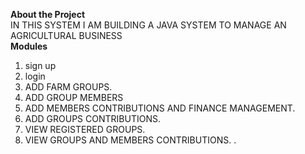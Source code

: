
<b>About the Project</b>  
IN THIS SYSTEM I AM BUILDING A JAVA SYSTEM TO MANAGE AN AGRICULTURAL BUSINESS   
<b>Modules</b>
<ol>
  <li>sign up</li>  
<li>login</li>    
<li>ADD FARM GROUPS.</li>    
<li>ADD GROUP MEMBERS</li>    
<li>ADD MEMBERS CONTRIBUTIONS AND FINANCE MANAGEMENT.</li>    
<li>ADD GROUPS CONTRIBUTIONS.</li> 
  <li>VIEW REGISTERED GROUPS.</li>
  <li>VIEW GROUPS AND MEMBERS CONTRIBUTIONS. .</li>
  </ol>
